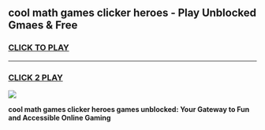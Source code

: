 
## cool math games clicker heroes - Play Unblocked Gmaes & Free
<h3>
<a href="https://premium.freeplayer.one?title=cool_math_games_clicker_heroes&ref=19F">CLICK TO PLAY</a></h3>
<hr>

<h3>
<a href="https://premium.freeplayer.one?title=cool_math_games_clicker_heroes&ref=19F">CLICK 2 PLAY</a>
  
</h3>

<a href="https://premium.freeplayer.one?title=cool_math_games_clicker_heroes&ref=19F/"><img src="https://clearcache.store/games.png"></a>


**cool math games clicker heroes games unblocked: Your Gateway to Fun and Accessible Online Gaming**
